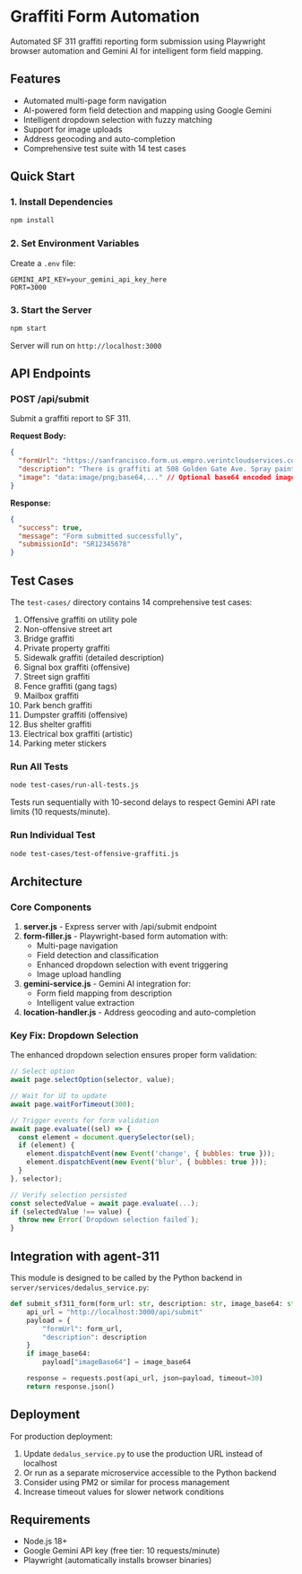 # Graffiti Form Automation

Automated SF 311 graffiti reporting form submission using Playwright browser automation and Gemini AI for intelligent form field mapping.

## Features

- Automated multi-page form navigation
- AI-powered form field detection and mapping using Google Gemini
- Intelligent dropdown selection with fuzzy matching
- Support for image uploads
- Address geocoding and auto-completion
- Comprehensive test suite with 14 test cases

## Quick Start

### 1. Install Dependencies

```bash
npm install
```

### 2. Set Environment Variables

Create a `.env` file:

```env
GEMINI_API_KEY=your_gemini_api_key_here
PORT=3000
```

### 3. Start the Server

```bash
npm start
```

Server will run on `http://localhost:3000`

## API Endpoints

### POST /api/submit

Submit a graffiti report to SF 311.

**Request Body:**
```json
{
  "formUrl": "https://sanfrancisco.form.us.empro.verintcloudservices.com/form/auto/pw_graffiti",
  "description": "There is graffiti at 508 Golden Gate Ave. Spray painted profanity on public property.",
  "image": "data:image/png;base64,..." // Optional base64 encoded image
}
```

**Response:**
```json
{
  "success": true,
  "message": "Form submitted successfully",
  "submissionId": "SR12345678"
}
```

## Test Cases

The `test-cases/` directory contains 14 comprehensive test cases:

1. Offensive graffiti on utility pole
2. Non-offensive street art
3. Bridge graffiti
4. Private property graffiti
5. Sidewalk graffiti (detailed description)
6. Signal box graffiti (offensive)
7. Street sign graffiti
8. Fence graffiti (gang tags)
9. Mailbox graffiti
10. Park bench graffiti
11. Dumpster graffiti (offensive)
12. Bus shelter graffiti
13. Electrical box graffiti (artistic)
14. Parking meter stickers

### Run All Tests

```bash
node test-cases/run-all-tests.js
```

Tests run sequentially with 10-second delays to respect Gemini API rate limits (10 requests/minute).

### Run Individual Test

```bash
node test-cases/test-offensive-graffiti.js
```

## Architecture

### Core Components

1. **server.js** - Express server with /api/submit endpoint
2. **form-filler.js** - Playwright-based form automation with:
   - Multi-page navigation
   - Field detection and classification
   - Enhanced dropdown selection with event triggering
   - Image upload handling
3. **gemini-service.js** - Gemini AI integration for:
   - Form field mapping from description
   - Intelligent value extraction
4. **location-handler.js** - Address geocoding and auto-completion

### Key Fix: Dropdown Selection

The enhanced dropdown selection ensures proper form validation:

```javascript
// Select option
await page.selectOption(selector, value);

// Wait for UI to update
await page.waitForTimeout(300);

// Trigger events for form validation
await page.evaluate((sel) => {
  const element = document.querySelector(sel);
  if (element) {
    element.dispatchEvent(new Event('change', { bubbles: true }));
    element.dispatchEvent(new Event('blur', { bubbles: true }));
  }
}, selector);

// Verify selection persisted
const selectedValue = await page.evaluate(...);
if (selectedValue !== value) {
  throw new Error(`Dropdown selection failed`);
}
```

## Integration with agent-311

This module is designed to be called by the Python backend in `server/services/dedalus_service.py`:

```python
def submit_sf311_form(form_url: str, description: str, image_base64: str = "") -> str:
    api_url = "http://localhost:3000/api/submit"
    payload = {
        "formUrl": form_url,
        "description": description
    }
    if image_base64:
        payload["imageBase64"] = image_base64

    response = requests.post(api_url, json=payload, timeout=30)
    return response.json()
```

## Deployment

For production deployment:

1. Update `dedalus_service.py` to use the production URL instead of localhost
2. Or run as a separate microservice accessible to the Python backend
3. Consider using PM2 or similar for process management
4. Increase timeout values for slower network conditions

## Requirements

- Node.js 18+
- Google Gemini API key (free tier: 10 requests/minute)
- Playwright (automatically installs browser binaries)
